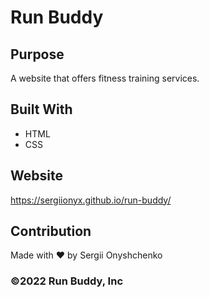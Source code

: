 # Run Buddy

## Purpose
A website that offers fitness training services.

## Built With
* HTML
* CSS

## Website
https://sergiionyx.github.io/run-buddy/

## Contribution
Made with ❤️ by Sergii Onyshchenko

### ©️2022 Run Buddy, Inc
